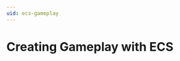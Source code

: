 ```yaml
---
uid: ecs-gameplay
---
```

# Creating Gameplay with ECS

<!--
> Synopsis: Introductory topic about using ECS make things happen. Should probably put any discussions of hybrid versus all-ecs solutions here (unless such discussions become too involved and need thier own page)
>
